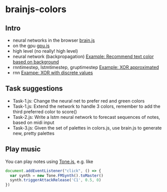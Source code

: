 # brainjs-colors

## Intro

- neural networks in the browser [brain.js](https://github.com/BrainJS/brain.js)
- on the gpu [gpu.js](https://github.com/gpujs/gpu.js)
- high level (no really! high level)
- neural network (backpropagation) [Example: Recommend text color based on background](https://github.com/BrainJS/brain.js#for-training-with-neuralnetwork)
- rnntimestep, lstmtimestep, gruptimestep [Example: XOR approximated](https://github.com/BrainJS/brain.js#for-training-with-rnntimestep-lstmtimestep-and-grutimestep)
- rnn [Exampe: XOR with discrete values](https://github.com/BrainJS/brain.js#examples)

## Task suggestions

- Task-1.js: Change the neural net to prefer red and green colors
- Task-1.js: Extend the network to handle 3 colors, remember to add the third preferred color to score()
- Task-2.js: Write a lstm neural network to forecast sequences of notes, based on midi input
- Task-3.js: Given the set of palettes in colors.js, use brain.js to generate new, pretty palettes

## Play music

You can play notes using [Tone.js](https://tonejs.github.io/), e.g. like

```js
document.addEventListener("click", () => {
  var synth = new Tone.FMSynth().toMaster()
  synth.triggerAttackRelease('C1', 0.5, 0)
})
```
